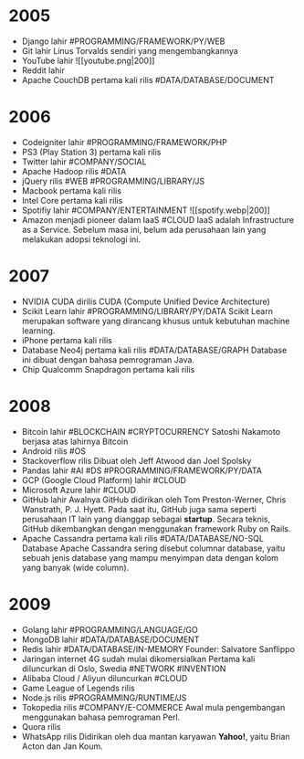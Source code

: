 # 2005
- Django lahir #PROGRAMMING/FRAMEWORK/PY/WEB
- Git lahir
	Linus Torvalds sendiri yang mengembangkannya
- YouTube lahir 
	![[youtube.png|200]]
- Reddit lahir
- Apache CouchDB pertama kali rilis #DATA/DATABASE/DOCUMENT 
	
# 2006
- Codeigniter lahir #PROGRAMMING/FRAMEWORK/PHP
- PS3 (Play Station 3) pertama kali rilis
- Twitter lahir #COMPANY/SOCIAL 
- Apache Hadoop rilis #DATA
- jQuery rilis #WEB #PROGRAMMING/LIBRARY/JS
- Macbook pertama kali rilis
- Intel Core pertama kali rilis
- Spotifiy lahir #COMPANY/ENTERTAINMENT 
	![[spotify.webp|200]]
- Amazon menjadi pioneer dalam IaaS #CLOUD
	IaaS adalah Infrastructure as a Service. Sebelum masa ini, belum ada perusahaan lain yang melakukan adopsi teknologi ini.
# 2007
- NVIDIA CUDA dirilis
  CUDA (Compute Unified Device Architecture)
- Scikit Learn lahir #PROGRAMMING/LIBRARY/PY/DATA
	Scikit Learn merupakan software yang dirancang khusus untuk kebutuhan machine learning.
- iPhone pertama kali rilis
- Database Neo4j pertama kali rilis #DATA/DATABASE/GRAPH
	Database ini dibuat dengan bahasa pemrograman Java.
- Chip Qualcomm Snapdragon pertama kali rilis
# 2008
- Bitcoin lahir #BLOCKCHAIN #CRYPTOCURRENCY 
	Satoshi Nakamoto berjasa atas lahirnya Bitcoin
- Android rilis #OS
- Stackoverflow rilis
	Dibuat oleh Jeff Atwood dan Joel Spolsky
- Pandas lahir  #AI #DS #PROGRAMMING/FRAMEWORK/PY/DATA 
- GCP (Google Cloud Platform) lahir #CLOUD
- Microsoft Azure lahir #CLOUD
- GitHub lahir
	Awalnya GitHub didirikan oleh Tom Preston-Werner, Chris Wanstrath, P. J. Hyett. Pada saat itu, GitHub juga sama seperti perusahaan IT lain yang dianggap sebagai **startup**. 
	Secara teknis, GitHub dikembangkan dengan menggunakan framework Ruby on Rails.
- Apache Cassandra pertama kali rilis #DATA/DATABASE/NO-SQL
	Database Apache Cassandra sering disebut columnar database, yaitu sebuah jenis database yang mampu menyimpan data dengan kolom yang banyak (wide column).
# 2009
- Golang lahir #PROGRAMMING/LANGUAGE/GO
- MongoDB lahir #DATA/DATABASE/DOCUMENT
- Redis lahir #DATA/DATABASE/IN-MEMORY
	Founder: Salvatore Sanflippo
- Jaringan internet 4G sudah mulai dikomersialkan
	Pertama kali diluncurkan di Oslo, Swedia #NETWORK #INVENTION
- Alibaba Cloud / Aliyun diluncurkan #CLOUD
- Game League of Legends rilis
- Node.js rilis #PROGRAMMING/RUNTIME/JS
- Tokopedia rilis #COMPANY/E-COMMERCE 
	Awal mula pengembangan menggunakan bahasa pemrograman Perl.
- Quora rilis
- WhatsApp rilis
	Didirikan oleh dua mantan karyawan **Yahoo!**, yaitu Brian Acton dan Jan Koum.
